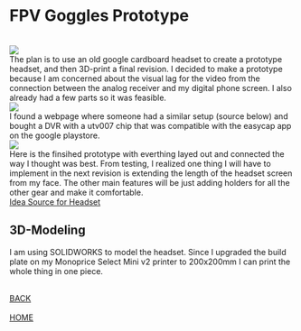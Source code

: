 
# FPV Goggles Prototype
<br>
<img src="{{ "/pictures/goggleparts.jpg?raw=true" | prepend: site.baseurl }}" />
<br>
The plan is to use an old google cardboard headset to create a prototype headset,
and then 3D-print a final revision. I decided to make a prototype because I am concerned
about the visual lag for the video from the connection between the analog receiver
and my digital phone screen. I also already had a few parts so it was feasible.
<br>
<img src="{{ "/pictures/blockgoggles.png?raw=true" | prepend: site.baseurl }}" />
<br>
I found a webpage where someone had a similar setup (source below) and bought a DVR
with a utv007 chip that was compatible with the easycap app on the google playstore.
<br>
<img src="{{ "/pictures/gogglepics.jpg?raw=true" | prepend: site.baseurl }}" />
<br>
Here is the finsihed prototype with everthing layed out and connected the way I
thought was best. From testing, I realized one thing I will have to implement in the next revision is extending the length of the headset screen from my face. The other main
features will be just adding holders for all the other gear and make it comfortable.
<br><a href="http://copterwars.com/blog/?p=64">Idea Source for Headset</a>

## 3D-Modeling

I am using SOLIDWORKS to model the headset. Since I upgraded the build plate on my
Monoprice Select Mini v2 printer to 200x200mm I can print the whole thing in one piece.




<br><a href="http://mitchellstride.com/Quadcopter">BACK</a>  
<br><a href="http://mitchellstride.com/">HOME</a>
